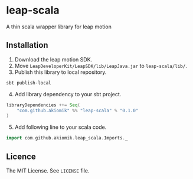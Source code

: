 leap-scala
==========

A thin scala wrapper library for leap motion

## Installation

1. Download the leap motion SDK.
2. Move `LeapDeveloperKit/LeapSDK/lib/LeapJava.jar` to `leap-scala/lib/`.
3. Publish this library to local repository.

  ```sh
sbt publish-local
  ```
  
4. Add library dependency to your sbt project.

  ```scala
libraryDependencies ++= Seq(
      "com.github.akiomik" %% "leap-scala" % "0.1.0"
)
  ```

5. Add following line to your scala code.

  ```scala
import com.github.akiomik.leap_scala.Imports._
  ```
  
## Licence
The MIT License. See `LICENSE` file.
